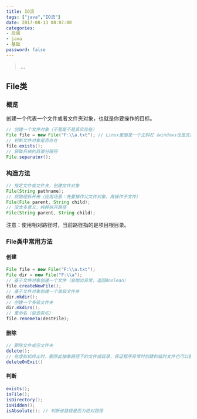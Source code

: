 ```yaml
---
title: IO流
tags: ["java","IO流"]
date: 2017-08-13 08:07:00
categories:
- 后端
- java
- 基础
password: false
---
```

> ...

<!-- more -->
## File类

### 概览
创建一个代表一个文件或者文件夹对象，也就是你要操作的目标。  
```java
// 创建一个文件对象（不管是不是真实存在）
File file = new File("F:\\a.txt"); // Linux里面是一个正斜杠（windows也是支持的）
// 判断文件对象是否存在
file.exists();
// 获取系统的目录分隔符
File.separator();
```

### 构造方法
```java
// 指定文件或文件夹，创建文件对象
File(String pathname);
// 将路径拆开来（应用场景：先要操作父文件对象，再操作子文件）
File(File parent, String child);
// 没太多意义，纯粹拆开路径
File(String parent, String child);
```
注意：使用相对路径时，当前路径指的是项目根目录。  

### File类中常用方法
#### 创建
```java
File file = new File("F:\\a.txt");
File dir = new File("F:\\a");
// 基于文件对象创建一个文件（会抛出异常，返回Boolean）
file.createNewFile();
// 基于文件对象创建一个单级文件夹
dir.mkdir();
// 创建一个多级文件夹
dir.mkdirs();
// 重命名（包含剪切）
file.renemeTo(destFile);
```
#### 删除
```java
// 删除文件或空文件夹
delete();
// 在虚拟机终止时，删除此抽象路径下的文件或目录，保证程序异常时创建的临时文件也可以删除
deleteOnExit()
```
#### 判断
```java
exists();
isFile();
isDirectory();
isHidden();
isAbsolute(); // 判断该路径是否为绝对路径
```
